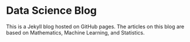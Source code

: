 Data Science Blog
=================

This is a Jekyll blog hosted on GitHub pages. The articles on this blog are based on Mathematics, Machine Learning, and Statistics.
